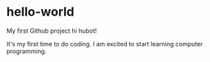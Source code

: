 # hello-world
My first Github project
hi hubot!

It's my first time to do coding.
I am excited to start learning computer programming.

